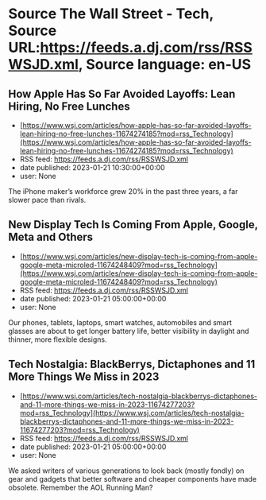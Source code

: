 # Source The Wall Street - Tech, Source URL:https://feeds.a.dj.com/rss/RSSWSJD.xml, Source language: en-US

## How Apple Has So Far Avoided Layoffs: Lean Hiring, No Free Lunches
 - [https://www.wsj.com/articles/how-apple-has-so-far-avoided-layoffs-lean-hiring-no-free-lunches-11674274185?mod=rss_Technology](https://www.wsj.com/articles/how-apple-has-so-far-avoided-layoffs-lean-hiring-no-free-lunches-11674274185?mod=rss_Technology)
 - RSS feed: https://feeds.a.dj.com/rss/RSSWSJD.xml
 - date published: 2023-01-21 10:30:00+00:00
 - user: None

The iPhone maker’s workforce grew 20% in the past three years, a far slower pace than rivals.

## New Display Tech Is Coming From Apple, Google, Meta and Others
 - [https://www.wsj.com/articles/new-display-tech-is-coming-from-apple-google-meta-microled-11674248409?mod=rss_Technology](https://www.wsj.com/articles/new-display-tech-is-coming-from-apple-google-meta-microled-11674248409?mod=rss_Technology)
 - RSS feed: https://feeds.a.dj.com/rss/RSSWSJD.xml
 - date published: 2023-01-21 05:00:00+00:00
 - user: None

Our phones, tablets, laptops, smart watches, automobiles and smart glasses are about to get longer battery life, better visibility in daylight and thinner, more flexible designs.

## Tech Nostalgia: BlackBerrys, Dictaphones and 11 More Things We Miss in 2023
 - [https://www.wsj.com/articles/tech-nostalgia-blackberrys-dictaphones-and-11-more-things-we-miss-in-2023-11674277203?mod=rss_Technology](https://www.wsj.com/articles/tech-nostalgia-blackberrys-dictaphones-and-11-more-things-we-miss-in-2023-11674277203?mod=rss_Technology)
 - RSS feed: https://feeds.a.dj.com/rss/RSSWSJD.xml
 - date published: 2023-01-21 05:00:00+00:00
 - user: None

We asked writers of various generations to look back (mostly fondly) on gear and gadgets that better software and cheaper components have made obsolete. Remember the AOL Running Man?
